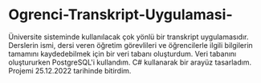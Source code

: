 # Ogrenci-Transkript-Uygulamasi-
Üniversite sisteminde kullanılacak çok yönlü bir transkript uygulamasıdır. Derslerin ismi, dersi veren öğretim görevlileri ve öğrencilerle ilgili bilgilerin tamamını kaydedebilmek için bir veri tabanı oluşturdum. Veri tabanını oluştururken PostgreSQL'i kullandım. C# kullanarak bir arayüz tasarladım. Projemi	25.12.2022 tarihinde bitirdim. 
